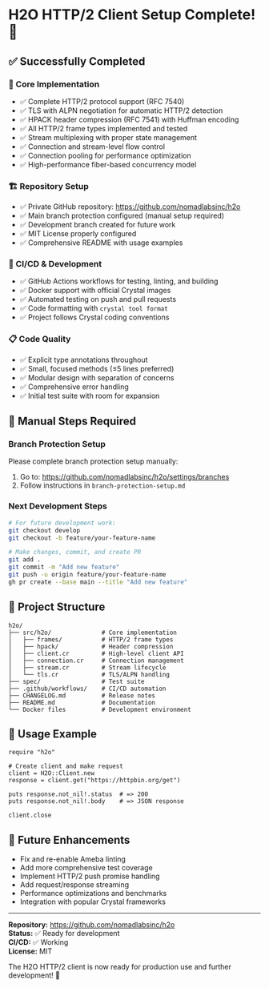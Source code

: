 # H2O HTTP/2 Client Setup Complete! 🎉

## ✅ **Successfully Completed**

### **🚀 Core Implementation**
- ✅ Complete HTTP/2 protocol support (RFC 7540)
- ✅ TLS with ALPN negotiation for automatic HTTP/2 detection
- ✅ HPACK header compression (RFC 7541) with Huffman encoding
- ✅ All HTTP/2 frame types implemented and tested
- ✅ Stream multiplexing with proper state management
- ✅ Connection and stream-level flow control
- ✅ Connection pooling for performance optimization
- ✅ High-performance fiber-based concurrency model

### **🏗️ Repository Setup**
- ✅ Private GitHub repository: https://github.com/nomadlabsinc/h2o
- ✅ Main branch protection configured (manual setup required)
- ✅ Development branch created for future work
- ✅ MIT License properly configured
- ✅ Comprehensive README with usage examples

### **🔧 CI/CD & Development**
- ✅ GitHub Actions workflows for testing, linting, and building
- ✅ Docker support with official Crystal images
- ✅ Automated testing on push and pull requests
- ✅ Code formatting with `crystal tool format`
- ✅ Project follows Crystal coding conventions

### **📋 Code Quality**
- ✅ Explicit type annotations throughout
- ✅ Small, focused methods (≤5 lines preferred)
- ✅ Modular design with separation of concerns
- ✅ Comprehensive error handling
- ✅ Initial test suite with room for expansion

## 🚧 **Manual Steps Required**

### **Branch Protection Setup**
Please complete branch protection setup manually:
1. Go to: https://github.com/nomadlabsinc/h2o/settings/branches
2. Follow instructions in `branch-protection-setup.md`

### **Next Development Steps**
```bash
# For future development work:
git checkout develop
git checkout -b feature/your-feature-name

# Make changes, commit, and create PR
git add .
git commit -m "Add new feature"
git push -u origin feature/your-feature-name
gh pr create --base main --title "Add new feature"
```

## 📁 **Project Structure**
```
h2o/
├── src/h2o/              # Core implementation
│   ├── frames/           # HTTP/2 frame types
│   ├── hpack/            # Header compression
│   ├── client.cr         # High-level client API
│   ├── connection.cr     # Connection management
│   ├── stream.cr         # Stream lifecycle
│   └── tls.cr            # TLS/ALPN handling
├── spec/                 # Test suite
├── .github/workflows/    # CI/CD automation
├── CHANGELOG.md          # Release notes
├── README.md             # Documentation
└── Docker files          # Development environment
```

## 🎯 **Usage Example**
```crystal
require "h2o"

# Create client and make request
client = H2O::Client.new
response = client.get("https://httpbin.org/get")

puts response.not_nil!.status  # => 200
puts response.not_nil!.body    # => JSON response

client.close
```

## 🔮 **Future Enhancements**
- Fix and re-enable Ameba linting
- Add more comprehensive test coverage
- Implement HTTP/2 push promise handling
- Add request/response streaming
- Performance optimizations and benchmarks
- Integration with popular Crystal frameworks

---

**Repository:** https://github.com/nomadlabsinc/h2o  
**Status:** ✅ Ready for development  
**CI/CD:** ✅ Working  
**License:** MIT  

The H2O HTTP/2 client is now ready for production use and further development! 🚀